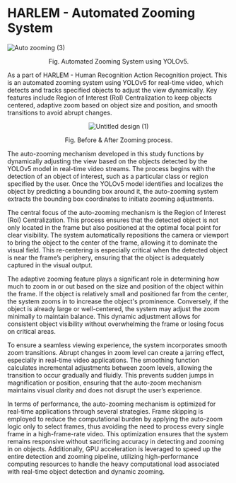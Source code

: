 # HARLEM - Automated Zooming System

![Auto zooming (3)](https://github.com/user-attachments/assets/c8d8cf8c-c26d-4bcd-889b-9363df311026)

<p align="center">Fig. Automated Zooming System using YOLOv5.</p>

As a part of HARLEM - Human Recognition Action Recognition project. This is an automated zooming system using YOLOv5 for real-time video, which detects and tracks specified objects to adjust the view dynamically. Key features include Region of Interest (RoI) Centralization to keep objects centered, adaptive zoom based on object size and position, and smooth transitions to avoid abrupt changes.


<p align="center">
  <img src="https://github.com/user-attachments/assets/0c9eebed-b602-41db-b623-faf726529fb2" alt="Untitled design (1)">
</p>
<p align="center">Fig. Before & After Zooming process.</p>



The auto-zooming mechanism developed in this study functions by dynamically adjusting the view based on the objects detected by the YOLOv5 model in real-time video streams. The process begins with the detection of an object of interest, such as a particular class or region specified by the user. Once the YOLOv5 model identifies and localizes the object by predicting a bounding box around it, the auto-zooming system extracts the bounding box coordinates to initiate zooming adjustments.

The central focus of the auto-zooming mechanism is the Region of Interest (RoI) Centralization. This process ensures that the detected object is not only located in the frame but also positioned at the optimal focal point for clear visibility. The system automatically repositions the camera or viewport to bring the object to the center of the frame, allowing it to dominate the visual field. This re-centering is especially critical when the detected object is near the frame’s periphery, ensuring that the object is adequately captured in the visual output.

The adaptive zooming feature plays a significant role in determining how much to zoom in or out based on the size and position of the object within the frame. If the object is relatively small and positioned far from the center, the system zooms in to increase the object's prominence. Conversely, if the object is already large or well-centered, the system may adjust the zoom minimally to maintain balance. This dynamic adjustment allows for consistent object visibility without overwhelming the frame or losing focus on critical areas.

To ensure a seamless viewing experience, the system incorporates smooth zoom transitions. Abrupt changes in zoom level can create a jarring effect, especially in real-time video applications. The smoothing function calculates incremental adjustments between zoom levels, allowing the transition to occur gradually and fluidly. This prevents sudden jumps in magnification or position, ensuring that the auto-zoom mechanism maintains visual clarity and does not disrupt the user’s experience.

In terms of performance, the auto-zooming mechanism is optimized for real-time applications through several strategies. Frame skipping is employed to reduce the computational burden by applying the auto-zoom logic only to select frames, thus avoiding the need to process every single frame in a high-frame-rate video. This optimization ensures that the system remains responsive without sacrificing accuracy in detecting and zooming in on objects. Additionally, GPU acceleration is leveraged to speed up the entire detection and zooming pipeline, utilizing high-performance computing resources to handle the heavy computational load associated with real-time object detection and dynamic zooming.

